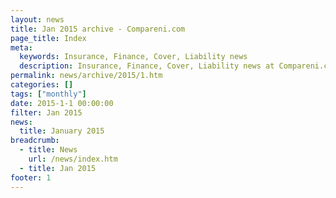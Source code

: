 ```yaml
---
layout: news
title: Jan 2015 archive - Compareni.com
page_title: Index
meta:
  keywords: Insurance, Finance, Cover, Liability news
  description: Insurance, Finance, Cover, Liability news at Compareni.com
permalink: news/archive/2015/1.htm
categories: []
tags: ["monthly"]
date: 2015-1-1 00:00:00
filter: Jan 2015
news:
  title: January 2015
breadcrumb:
  - title: News
    url: /news/index.htm
  - title: Jan 2015
footer: 1
---
```


